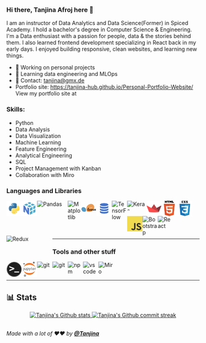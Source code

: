### Hi there, Tanjina Afroj here 👋
I am an instructor of Data Analytics and Data Science(Former) in Spiced Academy. I hold a bachelor's degree in Computer Science & Engineering.
I'm a Data enthusiast with a passion for people, data & the stories behind them.
I also learned frontend development specializing in React back in my early days.
I enjoyed building responsive, clean websites, and learning new things.
- :telescope: Working on personal projects
- :seedling: Learning data engineering and MLOps
- 📧 Contact: tanjina@gmx.de
- Portfolio site: https://tanjina-hub.github.io/Personal-Portfolio-Website/
View my portfolio site at <a target="_blank"> </a>

### Skills:

- Python
- Data Analysis
- Data Visualization
- Machine Learning
- Feature Engineering
- Analytical Engineering
- SQL
- Project Management with Kanban
- Collaboration with Miro
  
### Languages and Libraries

<img align="left" alt="Python" width="40px" src="https://github.com/github/explore/raw/main/topics/python/python.png" />
<img align="left" alt="NumPy" width="40px" src="https://github.com/github/explore/raw/main/topics/numpy/numpy.png" />
<img align="left" alt="Pandas" width="80px" src="https://upload.wikimedia.org/wikipedia/commons/thumb/e/ed/Pandas_logo.svg/1024px-Pandas_logo.svg.png" />
<img align="left" alt="Matplotlib" width="35px" src="https://upload.wikimedia.org/wikipedia/commons/thumb/0/01/Created_with_Matplotlib-logo.svg/512px-Created_with_Matplotlib-logo.svg.png" />
<img align="left" alt="Scikit-Learn" width="40px" src="https://github.com/github/explore/raw/main/topics/scikit-learn/scikit-learn.png" />
<img align="left" alt="SQL" width="40px" src="https://github.com/github/explore/raw/main/topics/sql/sql.png" />
<img align="left" alt="TensorFlow" width="40px" src="https://upload.wikimedia.org/wikipedia/commons/thumb/1/11/TensorFlowLogo.svg/2560px-TensorFlowLogo.svg.png" />
<img align="left" alt="Keras" height="25px" width="50px" src="https://keras.io/img/logo.png" />
<img align="left" alt="Streamlit" width="40px" src="https://github.com/github/explore/raw/main/topics/streamlit/streamlit.png" />
<img align="left" alt="HTML5" width="40px" src="https://raw.githubusercontent.com/github/explore/80688e429a7d4ef2fca1e82350fe8e3517d3494d/topics/html/html.png" />
<img align="left" alt="CSS3" width="40px" src="https://raw.githubusercontent.com/github/explore/80688e429a7d4ef2fca1e82350fe8e3517d3494d/topics/css/css.png" />
<img align="left" alt="JS" width="40px" src="https://raw.githubusercontent.com/github/explore/80688e429a7d4ef2fca1e82350fe8e3517d3494d/topics/javascript/javascript.png" />
<img align="left" alt="Bootstrap" width="40px" src="https://www.vectorlogo.zone/logos/getbootstrap/getbootstrap-icon.svg" />
<img align="left" alt="React" width="40px" src="https://www.vectorlogo.zone/logos/reactjs/reactjs-icon.svg" />
<img align="left" alt="Redux"  src="https://raw.githubusercontent.com/prplx/svg-logos/master/svg/redux.svg" height="50" width="120"/>
<br />
<br />
<br />
<br />
<br />
<hr />

### Tools and other stuff
<img align="left" alt="Terminal" width="40" src="https://raw.githubusercontent.com/github/explore/80688e429a7d4ef2fca1e82350fe8e3517d3494d/topics/terminal/terminal.png" />
<img align="left" alt="jupyter notebook" height="40" src="https://raw.githubusercontent.com/github/explore/80688e429a7d4ef2fca1e82350fe8e3517d3494d/topics/jupyter-notebook/jupyter-notebook.png">
<img align="left" alt="git" width="40px" src="https://www.vectorlogo.zone/logos/git-scm/git-scm-icon.svg" />
<img align="left" alt="git" width="40px" src="https://www.vectorlogo.zone/logos/github/github-icon.svg" />
<img align="left" alt="npm" width="40px" src="https://www.vectorlogo.zone/logos/npmjs/npmjs-icon.svg" />
<img align="left" alt="vs code" width="40px" src="https://www.vectorlogo.zone/logos/visualstudio_code/visualstudio_code-icon.svg" />
<img align="left" alt="Miro" width="40" src="https://miro.com/favicon.ico" />
<br />
<br />
<hr />

## **📊 Stats**

<div align="center" style="text-align:center">
    <a href="#">
        <img width="49%" src="https://github-readme-stats.vercel.app/api?username=tanjina-hub&show_icons=true&theme=monokai&count_private=true"
            alt="Tanjina's Github stats">
    </a>
    <a href="#">
        <img width="49%" src="https://github-readme-streak-stats.herokuapp.com/?user=tanjina-hub&theme=monokai"
            alt="Tanjina's Github commit streak">
    </a>
</div>


<br />

_Made with a lot of ❤️❤️ by **[@Tanjina](https://github.com/tanjina-hub)**_
